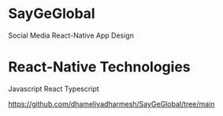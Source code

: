 # SayGeGlobal
Social Media React-Native App Design

# React-Native Technologies
Javascript
React 
Typescript

[https://github.com/dhameliyadharmesh/SayGeGlobal/tree/main
](https://github.com/dhameliyadharmesh/SayGeGlobal/tree/main)

